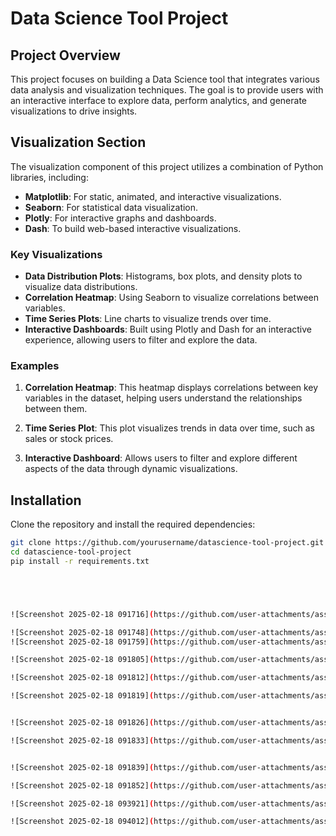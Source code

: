 # Data Science Tool Project

## Project Overview

This project focuses on building a Data Science tool that integrates various data analysis and visualization techniques. The goal is to provide users with an interactive interface to explore data, perform analytics, and generate visualizations to drive insights.

## Visualization Section

The visualization component of this project utilizes a combination of Python libraries, including:

- **Matplotlib**: For static, animated, and interactive visualizations.
- **Seaborn**: For statistical data visualization.
- **Plotly**: For interactive graphs and dashboards.
- **Dash**: To build web-based interactive visualizations.

### Key Visualizations

- **Data Distribution Plots**: Histograms, box plots, and density plots to visualize data distributions.
- **Correlation Heatmap**: Using Seaborn to visualize correlations between variables.
- **Time Series Plots**: Line charts to visualize trends over time.
- **Interactive Dashboards**: Built using Plotly and Dash for an interactive experience, allowing users to filter and explore the data.

### Examples

1. **Correlation Heatmap**: This heatmap displays correlations between key variables in the dataset, helping users understand the relationships between them.

   

2. **Time Series Plot**: This plot visualizes trends in data over time, such as sales or stock prices.

  

3. **Interactive Dashboard**: Allows users to filter and explore different aspects of the data through dynamic visualizations.

  

## Installation

Clone the repository and install the required dependencies:

```bash
git clone https://github.com/yourusername/datascience-tool-project.git
cd datascience-tool-project
pip install -r requirements.txt





![Screenshot 2025-02-18 091716](https://github.com/user-attachments/assets/2cd19f21-8790-4b44-8b48-3feb568de999)

![Screenshot 2025-02-18 091748](https://github.com/user-attachments/assets/165acf8c-ffa8-4b9b-a404-6a536be49ca6)
![Screenshot 2025-02-18 091759](https://github.com/user-attachments/assets/79731cd3-ce2a-45d4-9e26-501511614cbb)

![Screenshot 2025-02-18 091805](https://github.com/user-attachments/assets/8d86a60f-d824-4e26-8a7a-b95ba9541c75)

![Screenshot 2025-02-18 091812](https://github.com/user-attachments/assets/aee95728-e069-4238-96f9-be8a14e66830)

![Screenshot 2025-02-18 091819](https://github.com/user-attachments/assets/bd6db134-1a53-46be-96b9-c134b788c01d)


![Screenshot 2025-02-18 091826](https://github.com/user-attachments/assets/265c0812-5a54-4da3-b3be-e5557fcf8606)

![Screenshot 2025-02-18 091833](https://github.com/user-attachments/assets/ee217fc8-cd85-49c4-97bc-a4b1e1a767a7)


![Screenshot 2025-02-18 091839](https://github.com/user-attachments/assets/28d1ae30-13a7-4a17-b683-2192e4584405)

![Screenshot 2025-02-18 091852](https://github.com/user-attachments/assets/22951541-ffe1-49ae-a10c-38f16fe867ad)

![Screenshot 2025-02-18 093921](https://github.com/user-attachments/assets/367cc7bd-94b7-411d-b73f-d6c578750c41)

![Screenshot 2025-02-18 094012](https://github.com/user-attachments/assets/bd7fc4ef-05e6-45ad-9bc3-f2e748e537fd)












